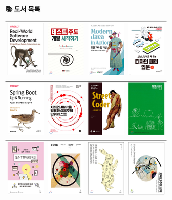 ## 📚 도서 목록

| <a href="https://www.yes24.com/Product/Goods/90533758"><img src="java-practice/real-world-software-development/docs/img.png" align="center" alt="Image1" width="125" height="163.75"></a> | <a href="https://www.yes24.com/Product/Goods/89145195"><img src="java-practice/test-driven-development/docs/img.png" align="center" alt="Image2" width="125" height="163.75"></a> | <a href="https://www.yes24.com/Product/Goods/77125987"><img src="java-practice/modern-java-in-action/docs/img.png" align="center" alt="Image3" width="125" height="163.75"></a> | <a href="https://www.yes24.com/Product/Goods/115576266"><img src="java-practice/gof-with-java/docs/img.png" align="center" alt="Image1" width="125" height="163.75"></a> |
|:-----------------------------------------------------------------------------------------------------------------------------------------------------------------------------------------:|:---------------------------------------------------------------------------------------------------------------------------------------------------------------------------------:|:-------------------------------------------------------------------------------------------------------------------------------------------------------------------------------:|:------------------------------------------------------------------------------------------------------------------------------------------------------------------------:|

| <a href="https://www.yes24.com/Product/Goods/118710279"><img src="java-practice/spring-boot-up-and-running/docs/img.png" align="center" alt="Image2" width="125" height="163.75"></a> | <a href="https://www.yes24.com/Product/Goods/75189146"><img src="java-practice/pragmatic-unit-testing-in-java-with-junit/docs/img.png" align="center" alt="Image2" width="125" height="163.75"></a> | <a href="https://www.yes24.com/Product/Goods/122109104"><img src="java-practice/street-coder/docs/img.png" align="center" alt="Image2" width="125" height="163.75"></a> | <a href="https://www.yes24.com/Product/Goods/67350256"><img src="java-practice/the-road-to-growing-together-with-agile/docs/img.png" align="center" alt="Image2" width="125" height="163.75"></a> |
|:-------------------------------------------------------------------------------------------------------------------------------------------------------------------------------------:|:---------------------------------------------------------------------------------------------------------------------------------------------------------------------------------------------------:|:-----------------------------------------------------------------------------------------------------------------------------------------------------------------------:|:-------------------------------------------------------------------------------------------------------------------------------------------------------------------------------------------------:|

| <a href="https://www.yes24.com/Product/Goods/118547742"><img src="java-practice/그림으로_쉽게_이해하는_웹_HTTP_네트워크/docs/img.png" align="center" alt="Image2" width="125" height="163.75"></a> | <a href="https://www.yes24.com/Product/Goods/74219491"><img src="java-practice/oop-object/docs/img.png" align="center" alt="Image2" width="125" height="163.75"></a> | <a href="https://www.yes24.com/Product/Goods/18249021"><img src="java-practice/the-essence-of-object-orientation/docs/img.png" align="center" alt="Image2" width="125" height="163.75"></a> | <a href="https://www.yes24.com/Product/Goods/5312881"><img src="java-practice/domain-driven-design/docs/img.png" align="center" alt="Image2" width="125" height="163.75"></a> |
|:-----------------------------------------------------------------------------------------------------------------------------------------------------------------------------------:|:--------------------------------------------------------------------------------------------------------------------------------------------------------------------:|:-------------------------------------------------------------------------------------------------------------------------------------------------------------------------------------------:|:-----------------------------------------------------------------------------------------------------------------------------------------------------------------------------:|
